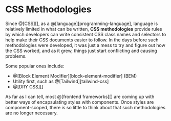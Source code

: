 # CSS Methodologies

Since @[CSS][], as a @[language][programming-language], language is relatively limited
in what can be written, __CSS methodologies__ provide rules by which developers can
write consistent CSS class names and selectors to help make their CSS documents easier
to follow. In the days before such methodologies were developed, it was just a mess to
try and figure out how the CSS worked, and as it grew, things just start conflicting and
causing problems.

Some popular ones include:
*   @[Block Element Modifier][block-element-modifier] (BEM)
*   Utility first, such as @[Tailwind][tailwind-css]
*   @[DRY CSS][]

As far as I can tell, most @[frontend frameworks][] are coming up with better ways of
encapsulating styles with components. Once styles are component-scoped, there is so
little to think about that such methodologies are no longer necessary.
